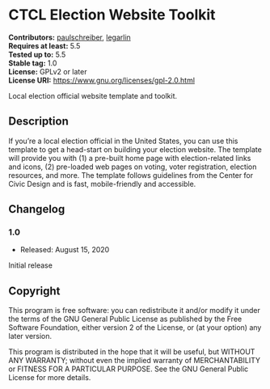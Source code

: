 # CTCL Election Website Toolkit #
**Contributors:** [paulschreiber](https://profiles.wordpress.org/paulschreiber), [legarlin](https://profiles.wordpress.org/legarlin)  
**Requires at least:** 5.5  
**Tested up to:** 5.5  
**Stable tag:** 1.0  
**License:** GPLv2 or later  
**License URI:** https://www.gnu.org/licenses/gpl-2.0.html  

Local election official website template and toolkit.

## Description ##

If you’re a local election official in the United States, you can use this
template to get a head-start on building your election website. The template
will provide you with (1) a pre-built home page with election-related links
and icons, (2) pre-loaded web pages on voting, voter registration, election
resources, and more. The template follows guidelines from the Center for
Civic Design and is fast, mobile-friendly and accessible.

## Changelog ##

### 1.0 ###
* Released: August 15, 2020

Initial release

## Copyright ##

This program is free software: you can redistribute it and/or modify
it under the terms of the GNU General Public License as published by
the Free Software Foundation, either version 2 of the License, or
(at your option) any later version.

This program is distributed in the hope that it will be useful,
but WITHOUT ANY WARRANTY; without even the implied warranty of
MERCHANTABILITY or FITNESS FOR A PARTICULAR PURPOSE. See the
GNU General Public License for more details.

